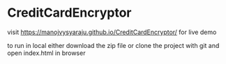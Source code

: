 # CreditCardEncryptor
visit https://manojvysyaraju.github.io/CreditCardEncryptor/ for live demo

to run in local
either download the zip file or clone the project with git
and
open index.html in browser
